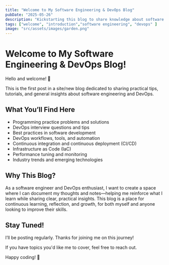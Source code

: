 ```yaml
---
title: "Welcome to My Software Engineering & DevOps Blog"
pubDate: "2025-05-26"
description: "Kickstarting this blog to share knowledge about software engineering, DevOps, and failing my way through it!"
tags: ["welcome", "introduction","software engineering", "devops" ]
image: "src/assets/images/garden.png" 
---
```


# Welcome to My Software Engineering & DevOps Blog!

Hello and welcome! 🎉

This is the first post in a site/new blog dedicated to sharing practical tips, tutorials, and general insights about software engineering and DevOps.

## What You’ll Find Here

- Programming practice problems and solutions
- DevOps interview questions and tips
- Best practices in software development  
- DevOps workflows, tools, and automation  
- Continuous integration and continuous deployment (CI/CD)  
- Infrastructure as Code (IaC)  
- Performance tuning and monitoring  
- Industry trends and emerging technologies

## Why This Blog?

As a software engineer and DevOps enthusiast, I want to create a space where I can document my thoughts and notes—helping me reinforce what I learn while sharing clear, practical insights. This blog is a place for continuous learning, reflection, and growth, for both myself and anyone looking to improve their skills.

## Stay Tuned!

I’ll be posting regularly. Thanks for joining me on this journey!

If you have topics you'd like me to cover, feel free to reach out.

Happy coding! 🚀